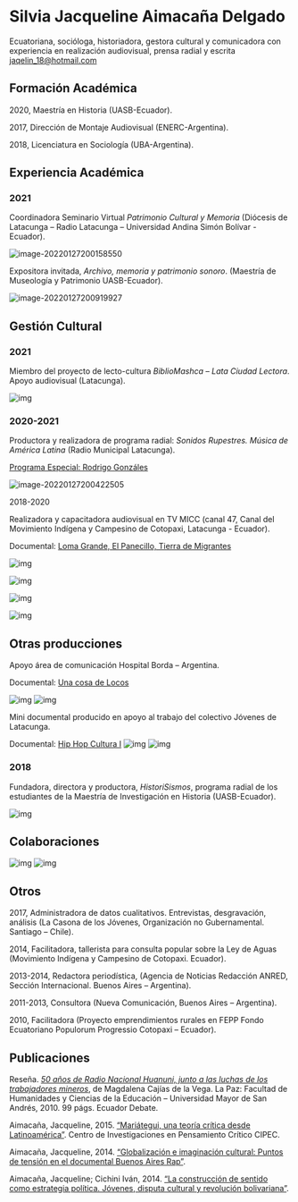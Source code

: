 # Silvia Jacqueline Aimacaña Delgado

Ecuatoriana, socióloga, historiadora, gestora cultural y comunicadora con experiencia en realización audiovisual, prensa radial y escrita
jaqelin_18@hotmail.com

## Formación Académica

2020, Maestría en Historia (UASB-Ecuador).

2017, Dirección de Montaje Audiovisual (ENERC-Argentina).

2018, Licenciatura en Sociología (UBA-Argentina).

## Experiencia Académica

### 2021

Coordinadora Seminario Virtual *Patrimonio Cultural y Memoria* (Diócesis de Latacunga – Radio Latacunga – Universidad Andina Simón Bolívar -Ecuador).

![image-20220127200158550](img/seminario-virtual.jpg)

Expositora invitada, *Archivo, memoria y patrimonio sonoro*. (Maestría de Museología y Patrimonio UASB-Ecuador). 

![image-20220127200919927](/img/exposicion-radio-latacunga.jpg)

## Gestión Cultural

### 2021

Miembro del proyecto de lecto-cultura *BiblioMashca – Lata Ciudad Lectora*. Apoyo audiovisual (Latacunga).

![img](/img/proyecto-lecto-cultura.jpg)

### 2020-2021

Productora y realizadora de programa radial: *Sonidos Rupestres. Música de América Latina* (Radio Municipal Latacunga).

[Programa Especial: Rodrigo Gonzáles](https://archive.org/details/programa-especial-rockdrigo-el-profeta-del-nopal)

![image-20220127200422505](/img/sonidos-rupestres.jpg)

2018-2020

Realizadora y capacitadora audiovisual en TV MICC (canal 47, Canal del Movimiento Indígena y Campesino de Cotopaxi, Latacunga - Ecuador).

Documental: [Loma Grande, El Panecillo, Tierra de Migrantes](https://www.youtube.com/watch?v=VNlUxP9KfdM&t=1s)

![img](/img/chugchilan.jpg)

![img](/img/14-octubre.jpg)

![img](/img/isinlivi.jpg)

![img](/img/tejedoras.jpg)

## Otras producciones

Apoyo área de comunicación Hospital Borda – Argentina.

Documental: [Una cosa de Locos](https://www.youtube.com/watch?v=jt3lG5ETHYM)

![img](/img/cosa-de-locos2.jpg)
![img](/img/cosa-de-locos.jpg)

Mini documental producido en apoyo al trabajo del colectivo Jóvenes de Latacunga.

Documental: [Hip Hop Cultura I](https://www.youtube.com/watch?v=wgg06x7Bv5M&t=7s)
![img](/img/hip-hop2.jpg)
![img](/img/hip-hop.jpg)

### 2018

Fundadora, directora y productora, *HistoriSismos*, programa radial de los estudiantes de la Maestría de Investigación en Historia (UASB-Ecuador).

![img](/img/hernan-ibarra.jpg)

## Colaboraciones
![img](/img/colaboraciones2.jpg)
![img](/img/colaboraciones.jpg)

## Otros

2017, Administradora de datos cualitativos. Entrevistas, desgravación, análisis (La Casona de los Jóvenes, Organización no Gubernamental. Santiago – Chile).

2014, Facilitadora, tallerista para consulta popular sobre la Ley de Aguas (Movimiento Indígena y Campesino de Cotopaxi. Ecuador).

2013-2014, Redactora periodística, (Agencia de Noticias Redacción ANRED, Sección Internacional. Buenos Aires – Argentina).

2011-2013, Consultora (Nueva Comunicación, Buenos Aires – Argentina).

2010, Facilitadora (Proyecto emprendimientos rurales en FEPP Fondo Ecuatoriano Populorum Progressio Cotopaxi – Ecuador).

## Publicaciones

Reseña. *[50 años de Radio Nacional Huanuni, junto a las luchas de los trabajadores mineros](http://hdl.handle.net/10469/16244)*, de Magdalena Cajías de la Vega. La Paz: Facultad de Humanidades y Ciencias de la Educación – Universidad Mayor de San Andrés, 2010. 99 págs. Ecuador Debate.

Aimacaña, Jacqueline, 2015. [“Mariátegui, una teoría crítica desde Latinoamérica”](http://cipec.nuevaradio.org/index.php?autman=S.+Jacqueline+Aimaca%C3%B1a+%5bestudiante+de+la+materia,+cursada+2015%5d&submit=Buscar). Centro de Investigaciones en Pensamiento Crítico CIPEC.

Aimacaña, Jacqueline, 2014. [“Globalización e imaginación cultural: Puntos de tensión en el documental Buenos Aires Rap”](http://jornadassociologia.fahce.unlp.edu.ar/viii-jornadas/viii-jornadas-2014/PONmesa34Aimacana.pdf).

Aimacaña, Jacqueline; Cichini Iván, 2014. [“La construcción de sentido como estrategia política. Jóvenes, disputa cultural y revolución bolivariana”](http://jornadassociologia.fahce.unlp.edu.ar/viii-jornadas/viii-jornadas-2014/PONmesa27Aimacana.pdf/view?searchterm=None).
